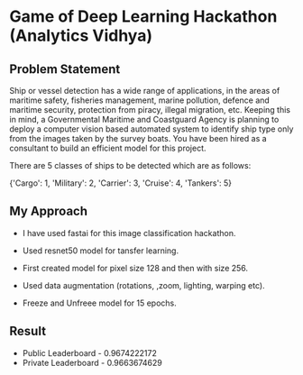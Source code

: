 # Game of Deep Learning Hackathon (Analytics Vidhya)

## Problem Statement
Ship or vessel detection has a wide range of applications, in the areas of maritime safety,  fisheries management, marine pollution, defence and maritime security, protection from 
piracy, illegal migration, etc. Keeping this in mind, a Governmental Maritime and Coastguard Agency is planning to deploy a computer vision based automated system to identify ship 
type only from the images taken by the survey boats. You have been hired as a consultant to build an efficient model for this project.

There are 5 classes of ships to be detected which are as follows:

{'Cargo': 1, 
'Military': 2, 
'Carrier': 3, 
'Cruise': 4, 
'Tankers': 5}


## My Approach

- I have used fastai for this image classification hackathon.

- Used resnet50 model for tansfer learning. 

- First created model for pixel size 128 and then with size 256.

- Used data augmentation (rotations, ,zoom, lighting, warping etc).

- Freeze and Unfreee model for 15 epochs.

## Result
 * Public Leaderboard - 0.9674222172
 * Private Leaderboard - 0.9663674629
